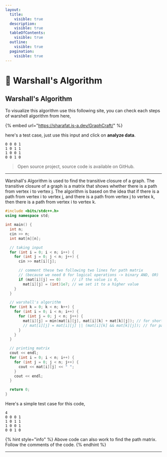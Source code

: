 ```yaml
---
layout:
  title:
    visible: true
  description:
    visible: true
  tableOfContents:
    visible: true
  outline:
    visible: true
  pagination:
    visible: true
---
```


# 🔸 Warshall's Algorithm

## Warshall's Algorithm

To visualize this algorithm use this following site, you can check each steps of warshell algorithm from here,

{% embed url="https://sharafat.is-a.dev/GraphCraft/" %}

here's a test case, just use this input and click on **analyze data**.

```
0 0 0 1
1 0 1 1
1 0 0 1
0 0 1 0
```

> Open source project, source code is available on GitHub.

***

Warshall's Algorithm is used to find the transitive closure of a graph. The transitive closure of a graph is a matrix that shows whether there is a path from vertex i to vertex j. The algorithm is based on the idea that if there is a path from vertex i to vertex j, and there is a path from vertex j to vertex k, then there is a path from vertex i to vertex k.

```cpp
#include <bits/stdc++.h>
using namespace std;

int main() {
  int n;
  cin >> n;
  int mat[n][n];

  // taking input
  for (int i = 0; i < n; i++) {
    for (int j = 0; j < n; j++) {
      cin >> mat[i][j];

      // comment these two following two lines for path matrix
      // (because we need 0 for logical operations -> binary AND, OR)
      if (mat[i][j] == 0)     // if the value is 0,
        mat[i][j] = (int)1e7; // we set it to a higher value
    }
  }

  // warshall's algorithm
  for (int k = 0; k < n; k++) {
    for (int i = 0; i < n; i++) {
      for (int j = 0; j < n; j++) {
        mat[i][j] = min(mat[i][j], mat[i][k] + mat[k][j]); // for shortest path
        // mat[i][j] = mat[i][j] || (mat[i][k] && mat[k][j]); // for path matrix
      }
    }
  }

  // printing matrix
  cout << endl;
  for (int i = 0; i < n; i++) {
    for (int j = 0; j < n; j++) {
      cout << mat[i][j] << " ";
    }
    cout << endl;
  }

  return 0;
}
```

Here's a simple test case for this code,

```
4
0 0 0 1
1 0 1 1
1 0 0 1
0 0 1 0
```

{% hint style="info" %}
Above code can also work to find the path matrix. Follow the comments of the code.
{% endhint %}

***
